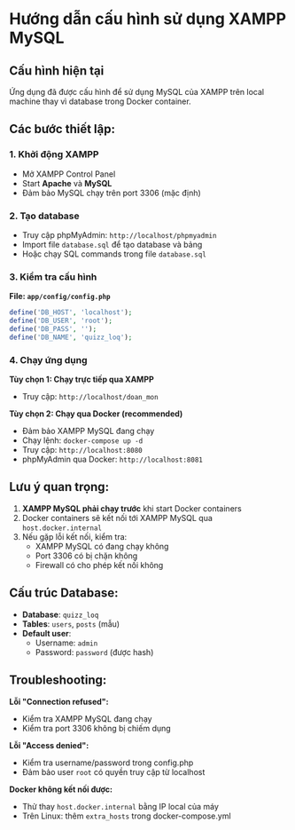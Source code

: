 # Hướng dẫn cấu hình sử dụng XAMPP MySQL

## Cấu hình hiện tại

Ứng dụng đã được cấu hình để sử dụng MySQL của XAMPP trên local machine thay vì database trong Docker container.

## Các bước thiết lập:

### 1. Khởi động XAMPP
- Mở XAMPP Control Panel
- Start **Apache** và **MySQL**
- Đảm bảo MySQL chạy trên port 3306 (mặc định)

### 2. Tạo database
- Truy cập phpMyAdmin: `http://localhost/phpmyadmin`
- Import file `database.sql` để tạo database và bảng
- Hoặc chạy SQL commands trong file `database.sql`

### 3. Kiểm tra cấu hình

**File: `app/config/config.php`**
```php
define('DB_HOST', 'localhost');
define('DB_USER', 'root');
define('DB_PASS', '');
define('DB_NAME', 'quizz_loq');
```

### 4. Chạy ứng dụng

**Tùy chọn 1: Chạy trực tiếp qua XAMPP**
- Truy cập: `http://localhost/doan_mon`

**Tùy chọn 2: Chạy qua Docker (recommended)**
- Đảm bảo XAMPP MySQL đang chạy
- Chạy lệnh: `docker-compose up -d`
- Truy cập: `http://localhost:8080`
- phpMyAdmin qua Docker: `http://localhost:8081`

## Lưu ý quan trọng:

1. **XAMPP MySQL phải chạy trước** khi start Docker containers
2. Docker containers sẽ kết nối tới XAMPP MySQL qua `host.docker.internal`
3. Nếu gặp lỗi kết nối, kiểm tra:
   - XAMPP MySQL có đang chạy không
   - Port 3306 có bị chặn không
   - Firewall có cho phép kết nối không

## Cấu trúc Database:

- **Database**: `quizz_loq`
- **Tables**: `users`, `posts` (mẫu)
- **Default user**: 
  - Username: `admin`
  - Password: `password` (được hash)

## Troubleshooting:

**Lỗi "Connection refused":**
- Kiểm tra XAMPP MySQL đang chạy
- Kiểm tra port 3306 không bị chiếm dụng

**Lỗi "Access denied":**
- Kiểm tra username/password trong config.php
- Đảm bảo user `root` có quyền truy cập từ localhost

**Docker không kết nối được:**
- Thử thay `host.docker.internal` bằng IP local của máy
- Trên Linux: thêm `extra_hosts` trong docker-compose.yml